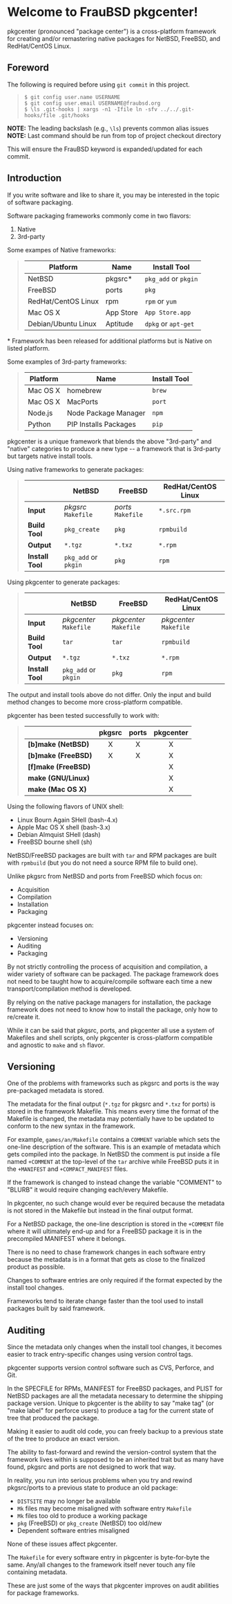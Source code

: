 [//]: # ($FrauBSD: README.md 2017-07-31 18:23:19 -0700 freebsdfrau $)

# Welcome to FrauBSD pkgcenter!

pkgcenter (pronounced "package center") is a cross-platform framework for
creating and/or remastering native packages for NetBSD, FreeBSD, and
RedHat/CentOS Linux.

## Foreword

The following is required before using `git commit` in this project.

> `$ git config user.name USERNAME`  
> `$ git config user.email USERNAME@fraubsd.org`  
> `$ \ls .git-hooks | xargs -n1 -Ifile ln -sfv ../../.git-hooks/file .git/hooks`

**NOTE:** The leading backslash (e.g., `\ls`) prevents common alias issues  
**NOTE:** Last command should be run from top of project checkout directory

This will ensure the FrauBSD keyword is expanded/updated for each commit.

## Introduction

If you write software and like to share it, you may be interested in the topic
of software packaging.

Software packaging frameworks commonly come in two flavors:

 1. Native
 2. 3rd-party

Some exampes of Native frameworks:

> Platform            | Name      | Install Tool
> ------------------- | --------  | --------------------
> NetBSD              | pkgsrc\*  | `pkg_add` or `pkgin`
> FreeBSD             | ports     | `pkg`
> RedHat/CentOS Linux | rpm       | `rpm` or `yum`
> Mac OS X            | App Store | `App Store.app`
> Debian/Ubuntu Linux | Aptitude  | `dpkg` or `apt-get`

\* Framework has been released for additional platforms but is Native on listed
platform.

Some examples of 3rd-party frameworks:

> Platform   | Name                  | Install Tool
> ---------- | --------------------- | ------------
> Mac OS X   | homebrew              | `brew`
> Mac OS X   | MacPorts              | `port`
> Node.js    | Node Package Manager  | `npm`
> Python     | PIP Installs Packages | `pip`

pkgcenter is a unique framework that blends the above "3rd-party" and "native"
categories to produce a new type -- a framework that is 3rd-party but targets
native install tools.

Using native frameworks to generate packages:

> |                  | NetBSD               | FreeBSD            | RedHat/CentOS Linux
> | ---------------- | -------------------- | ------------------ | -------------------
> | **Input**        | _pkgsrc_ `Makefile`  | _ports_ `Makefile` | `*.src.rpm`
> | **Build Tool**   | `pkg_create`         | `pkg`              | `rpmbuild`
> | **Output**       | `*.tgz`              | `*.txz`            | `*.rpm`
> | **Install Tool** | `pkg_add` or `pkgin` | `pkg`              | `rpm`

Using pkgcenter to generate packages:

> |                  | NetBSD                 | FreeBSD                | RedHat/CentOS Linux
> | ---------------- | ---------------------- | ---------------------- | ------------------------------
> | **Input**        | _pkgcenter_ `Makefile` | _pkgcenter_ `Makefile` | _pkgcenter_ `Makefile`
> | **Build Tool**   | `tar`                  | `tar`                  | `rpmbuild`
> | **Output**       | `*.tgz`                | `*.txz`                | `*.rpm`
> | **Install Tool** | `pkg_add` or `pkgin`   | `pkg`                  | `rpm`

The output and install tools above do not differ. Only the input and build
method changes to become more cross-platform compatible.

pkgcenter has been tested successfully to work with:

> |                       | pkgsrc | ports | pkgcenter
> | --------------------- |:------:|:-----:|:---------:
> | **[b]make (NetBSD)**  | X      | X     | X
> | **[b]make (FreeBSD)** | X      | X     | X
> | **[f]make (FreeBSD)** |        |       | X
> | **make (GNU/Linux)**  |        |       | X
> | **make (Mac OS X)**   |        |       | X

Using the following flavors of UNIX shell:

 * Linux Bourn Again SHell (bash-4.x)
 * Apple Mac OS X shell (bash-3.x)
 * Debian Almquist SHell (dash)
 * FreeBSD bourne shell (sh)

NetBSD/FreeBSD packages are built with `tar` and RPM packages are built with
`rpmbuild` (but you do not need a source RPM file to build one).

Unlike pkgsrc from NetBSD and ports from FreeBSD which focus on:

 * Acquisition
 * Compilation
 * Installation
 * Packaging

pkgcenter instead focuses on:

 * Versioning
 * Auditing
 * Packaging

By not strictly controlling the process of acquisition and compilation, a wider
variety of software can be packaged. The package framework does not need to be
taught how to acquire/compile software each time a new transport/compilation
method is developed.

By relying on the native package managers for installation, the package
framework does not need to know how to install the package, only how to
re/create it.

While it can be said that pkgsrc, ports, and pkgcenter all use a system of
Makefiles and shell scripts, only pkgcenter is cross-platform compatible and
agnostic to `make` and `sh` flavor.

## Versioning

One of the problems with frameworks such as pkgsrc and ports is the way
pre-packaged metadata is stored.

The metadata for the final output (`*.tgz` for pkgsrc and `*.txz` for ports) is
stored in the framework Makefile. This means every time the format of the
Makefile is changed, the metadata may potentially have to be updated to conform
to the new syntax in the framework.

For example, `games/an/Makefile` contains a `COMMENT` variable which sets the
one-line description of the software. This is an example of metadata which gets
compiled into the package. In NetBSD the comment is put inside a file named
`+COMMENT` at the top-level of the `tar` archive while FreeBSD puts it in the
`+MANIFEST` and `+COMPACT_MANIFEST` files.

If the framework is changed to instead change the variable "COMMENT" to "BLURB"
it would require changing each/every Makefile.

In pkgcenter, no such change would ever be required because the metadata is not
stored in the Makefile but instead in the final output format.

For a NetBSD package, the one-line description is stored in the `+COMMENT` file
where it will ultimately end-up and for a FreeBSD package it is in the
precompiled MANIFEST where it belongs.

There is no need to chase framework changes in each software entry because the
metadata is in a format that gets as close to the finalized product as possible.

Changes to software entries are only required if the format expected by the
install tool changes.

Frameworks tend to iterate change faster than the tool used to install packages
built by said framework.

## Auditing

Since the metadata only changes when the install tool changes, it becomes
easier to track entry-specific changes using version control tags.

pkgcenter supports version control software such as CVS, Perforce, and Git.

In the SPECFILE for RPMs, MANIFEST for FreeBSD packages, and PLIST for NetBSD
packages are all the metadata necessary to determine the shipping package
version. Unique to pkgcenter is the ability to say "make tag" (or "make label"
for perforce users) to produce a tag for the current state of tree that
produced the package.

Making it easier to audit old code, you can freely backup to a previous state
of the tree to produce an exact version.

The ability to fast-forward and rewind the version-control system that the
framework lives within is supposed to be an inherited trait but as many have
found, pkgsrc and ports are not designed to work that way.

In reality, you run into serious problems when you try and rewind pkgsrc/ports
to a previous state to produce an old package:

 * `DISTSITE` may no longer be available
 * `Mk` files may become misaligned with software entry `Makefile`
 * `Mk` files too old to produce a working package
 * `pkg` (FreeBSD) or `pkg_create` (NetBSD) too old/new
 * Dependent software entries misaligned

None of these issues affect pkgcenter.

The `Makefile` for every software entry in pkgcenter is byte-for-byte the same.
Any/all changes to the framework itself never touch any file containing
metadata.

These are just some of the ways that pkgcenter improves on audit abilities for
package frameworks.

